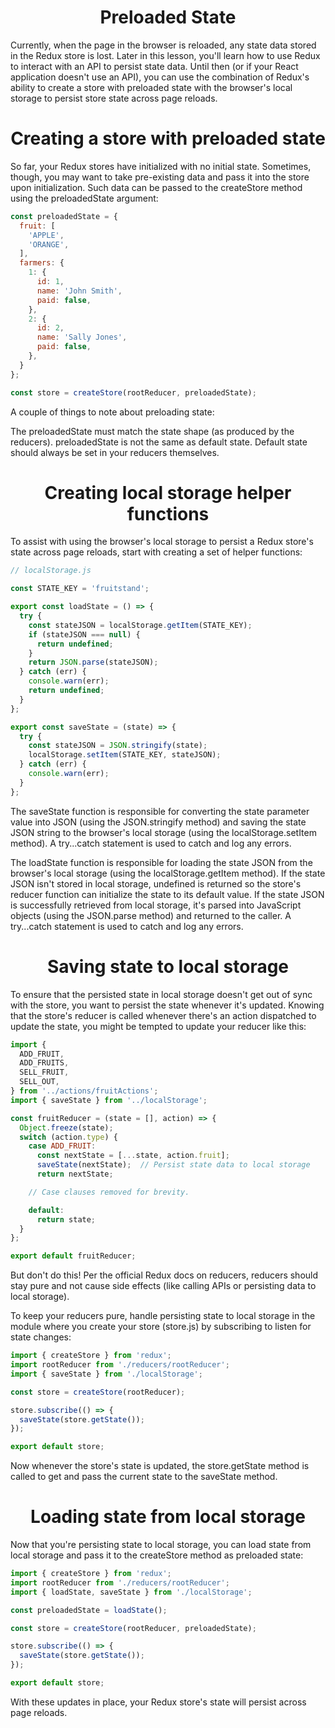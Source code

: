 <h1 align="center">
Preloaded State
</h1>

Currently, when the page in the browser is reloaded, any state data stored in the Redux store is lost. Later in this lesson, you'll learn how to use Redux to interact with an API to persist state data. Until then (or if your React application doesn't use an API), you can use the combination of Redux's ability to create a store with preloaded state with the browser's local storage to persist store state across page reloads.


<h1 align="center">
Creating a store with preloaded state
</h1>


So far, your Redux stores have initialized with no initial state. Sometimes, though, you may want to take pre-existing data and pass it into the store upon initialization. Such data can be passed to the createStore method using the preloadedState argument:

```js
const preloadedState = {
  fruit: [
    'APPLE',
    'ORANGE',
  ],
  farmers: {
    1: {
      id: 1,
      name: 'John Smith',
      paid: false,
    },
    2: {
      id: 2,
      name: 'Sally Jones',
      paid: false,
    },
  }
};

const store = createStore(rootReducer, preloadedState);
```
A couple of things to note about preloading state:

The preloadedState must match the state shape (as produced by the reducers).
preloadedState is not the same as default state. Default state should always be set in your reducers themselves.

<h1 align="center">
Creating local storage helper functions
</h1>


To assist with using the browser's local storage to persist a Redux store's state across page reloads, start with creating a set of helper functions:

```js
// localStorage.js

const STATE_KEY = 'fruitstand';

export const loadState = () => {
  try {
    const stateJSON = localStorage.getItem(STATE_KEY);
    if (stateJSON === null) {
      return undefined;
    }
    return JSON.parse(stateJSON);
  } catch (err) {
    console.warn(err);
    return undefined;
  }
};

export const saveState = (state) => {
  try {
    const stateJSON = JSON.stringify(state);
    localStorage.setItem(STATE_KEY, stateJSON);
  } catch (err) {
    console.warn(err);
  }
};

```

The saveState function is responsible for converting the state parameter value into JSON (using the JSON.stringify method) and saving the state JSON string to the browser's local storage (using the localStorage.setItem method). A try...catch statement is used to catch and log any errors.

The loadState function is responsible for loading the state JSON from the browser's local storage (using the localStorage.getItem method). If the state JSON isn't stored in local storage, undefined is returned so the store's reducer function can initialize the state to its default value. If the state JSON is successfully retrieved from local storage, it's parsed into JavaScript objects (using the JSON.parse method) and returned to the caller. A try...catch statement is used to catch and log any errors.

<h1 align="center">
Saving state to local storage
</h1>


To ensure that the persisted state in local storage doesn't get out of sync with the store, you want to persist the state whenever it's updated. Knowing that the store's reducer is called whenever there's an action dispatched to update the state, you might be tempted to update your reducer like this:

```js
import {
  ADD_FRUIT,
  ADD_FRUITS,
  SELL_FRUIT,
  SELL_OUT,
} from '../actions/fruitActions';
import { saveState } from '../localStorage';

const fruitReducer = (state = [], action) => {
  Object.freeze(state);
  switch (action.type) {
    case ADD_FRUIT:
      const nextState = [...state, action.fruit];
      saveState(nextState);  // Persist state data to local storage
      return nextState;

    // Case clauses removed for brevity.

    default:
      return state;
  }
};

export default fruitReducer;
```
But don't do this! Per the official Redux docs on reducers, reducers should stay pure and not cause side effects (like calling APIs or persisting data to local storage).

To keep your reducers pure, handle persisting state to local storage in the module where you create your store (store.js) by subscribing to listen for state changes:


```js
import { createStore } from 'redux';
import rootReducer from './reducers/rootReducer';
import { saveState } from './localStorage';

const store = createStore(rootReducer);

store.subscribe(() => {
  saveState(store.getState());
});

export default store;
```
Now whenever the store's state is updated, the store.getState method is called to get and pass the current state to the saveState method.

<h1 align="center">
Loading state from local storage
</h1>


Now that you're persisting state to local storage, you can load state from local storage and pass it to the createStore method as preloaded state:

```js
import { createStore } from 'redux';
import rootReducer from './reducers/rootReducer';
import { loadState, saveState } from './localStorage';

const preloadedState = loadState();

const store = createStore(rootReducer, preloadedState);

store.subscribe(() => {
  saveState(store.getState());
});

export default store;
```

With these updates in place, your Redux store's state will persist across page reloads.